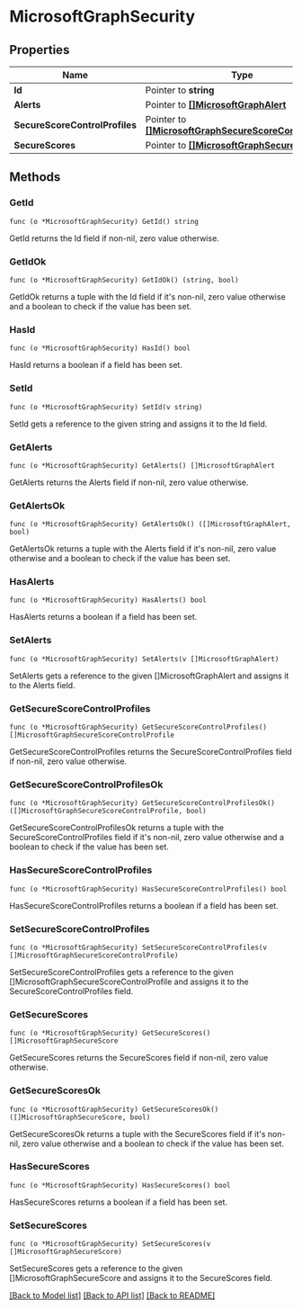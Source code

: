 # MicrosoftGraphSecurity

## Properties

Name | Type | Description | Notes
------------ | ------------- | ------------- | -------------
**Id** | Pointer to **string** |  | [optional] 
**Alerts** | Pointer to [**[]MicrosoftGraphAlert**](microsoft.graph.alert.md) |  | [optional] 
**SecureScoreControlProfiles** | Pointer to [**[]MicrosoftGraphSecureScoreControlProfile**](microsoft.graph.secureScoreControlProfile.md) |  | [optional] 
**SecureScores** | Pointer to [**[]MicrosoftGraphSecureScore**](microsoft.graph.secureScore.md) |  | [optional] 

## Methods

### GetId

`func (o *MicrosoftGraphSecurity) GetId() string`

GetId returns the Id field if non-nil, zero value otherwise.

### GetIdOk

`func (o *MicrosoftGraphSecurity) GetIdOk() (string, bool)`

GetIdOk returns a tuple with the Id field if it's non-nil, zero value otherwise
and a boolean to check if the value has been set.

### HasId

`func (o *MicrosoftGraphSecurity) HasId() bool`

HasId returns a boolean if a field has been set.

### SetId

`func (o *MicrosoftGraphSecurity) SetId(v string)`

SetId gets a reference to the given string and assigns it to the Id field.

### GetAlerts

`func (o *MicrosoftGraphSecurity) GetAlerts() []MicrosoftGraphAlert`

GetAlerts returns the Alerts field if non-nil, zero value otherwise.

### GetAlertsOk

`func (o *MicrosoftGraphSecurity) GetAlertsOk() ([]MicrosoftGraphAlert, bool)`

GetAlertsOk returns a tuple with the Alerts field if it's non-nil, zero value otherwise
and a boolean to check if the value has been set.

### HasAlerts

`func (o *MicrosoftGraphSecurity) HasAlerts() bool`

HasAlerts returns a boolean if a field has been set.

### SetAlerts

`func (o *MicrosoftGraphSecurity) SetAlerts(v []MicrosoftGraphAlert)`

SetAlerts gets a reference to the given []MicrosoftGraphAlert and assigns it to the Alerts field.

### GetSecureScoreControlProfiles

`func (o *MicrosoftGraphSecurity) GetSecureScoreControlProfiles() []MicrosoftGraphSecureScoreControlProfile`

GetSecureScoreControlProfiles returns the SecureScoreControlProfiles field if non-nil, zero value otherwise.

### GetSecureScoreControlProfilesOk

`func (o *MicrosoftGraphSecurity) GetSecureScoreControlProfilesOk() ([]MicrosoftGraphSecureScoreControlProfile, bool)`

GetSecureScoreControlProfilesOk returns a tuple with the SecureScoreControlProfiles field if it's non-nil, zero value otherwise
and a boolean to check if the value has been set.

### HasSecureScoreControlProfiles

`func (o *MicrosoftGraphSecurity) HasSecureScoreControlProfiles() bool`

HasSecureScoreControlProfiles returns a boolean if a field has been set.

### SetSecureScoreControlProfiles

`func (o *MicrosoftGraphSecurity) SetSecureScoreControlProfiles(v []MicrosoftGraphSecureScoreControlProfile)`

SetSecureScoreControlProfiles gets a reference to the given []MicrosoftGraphSecureScoreControlProfile and assigns it to the SecureScoreControlProfiles field.

### GetSecureScores

`func (o *MicrosoftGraphSecurity) GetSecureScores() []MicrosoftGraphSecureScore`

GetSecureScores returns the SecureScores field if non-nil, zero value otherwise.

### GetSecureScoresOk

`func (o *MicrosoftGraphSecurity) GetSecureScoresOk() ([]MicrosoftGraphSecureScore, bool)`

GetSecureScoresOk returns a tuple with the SecureScores field if it's non-nil, zero value otherwise
and a boolean to check if the value has been set.

### HasSecureScores

`func (o *MicrosoftGraphSecurity) HasSecureScores() bool`

HasSecureScores returns a boolean if a field has been set.

### SetSecureScores

`func (o *MicrosoftGraphSecurity) SetSecureScores(v []MicrosoftGraphSecureScore)`

SetSecureScores gets a reference to the given []MicrosoftGraphSecureScore and assigns it to the SecureScores field.


[[Back to Model list]](../README.md#documentation-for-models) [[Back to API list]](../README.md#documentation-for-api-endpoints) [[Back to README]](../README.md)


